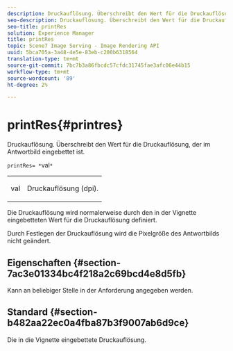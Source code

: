 ```yaml
---
description: Druckauflösung. Überschreibt den Wert für die Druckauflösung, der im Antwortbild eingebettet ist.
seo-description: Druckauflösung. Überschreibt den Wert für die Druckauflösung, der im Antwortbild eingebettet ist.
seo-title: printRes
solution: Experience Manager
title: printRes
topic: Scene7 Image Serving - Image Rendering API
uuid: 5bca705a-3a48-4e5e-83eb-c200b6318564
translation-type: tm+mt
source-git-commit: 7bc7b3a86fbcdc57cfdc31745fae3afc06e44b15
workflow-type: tm+mt
source-wordcount: '89'
ht-degree: 2%

---
```



# printRes{#printres}

Druckauflösung. Überschreibt den Wert für die Druckauflösung, der im Antwortbild eingebettet ist.

`printRes= *`val`*`

<table id="simpletable_3B5576DD070547538E74D4059B3E8251"> 
 <tr class="strow"> 
  <td class="stentry"> <p><span class="varname"> val</span> </p> </td> 
  <td class="stentry"> <p>Druckauflösung (dpi). </p></td> 
 </tr> 
</table>

Die Druckauflösung wird normalerweise durch den in der Vignette eingebetteten Wert für die Druckauflösung definiert.

Durch Festlegen der Druckauflösung wird die Pixelgröße des Antwortbilds nicht geändert.

## Eigenschaften {#section-7ac3e01334bc4f218a2c69bcd4e8d5fb}

Kann an beliebiger Stelle in der Anforderung angegeben werden.

## Standard {#section-b482aa22ec0a4fba87b3f9007ab6d9ce}

Die in die Vignette eingebettete Druckauflösung.
